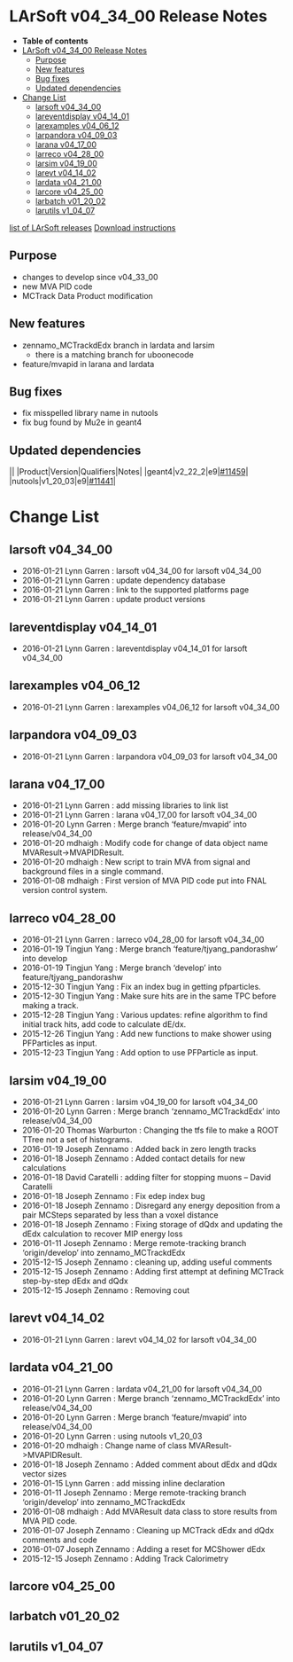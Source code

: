 LArSoft v04\_34\_00 Release Notes
======================================================================

-   **Table of contents**
-   [LArSoft v04\_34\_00 Release Notes](#LArSoft-v04_34_00-Release-Notes)
    -   [Purpose](#Purpose)
    -   [New features](#New-features)
    -   [Bug fixes](#Bug-fixes)
    -   [Updated dependencies](#Updated-dependencies)
-   [Change List](#Change-List)
    -   [larsoft v04\_34\_00](#larsoft-v04_34_00)
    -   [lareventdisplay v04\_14\_01](#lareventdisplay-v04_14_01)
    -   [larexamples v04\_06\_12](#larexamples-v04_06_12)
    -   [larpandora v04\_09\_03](#larpandora-v04_09_03)
    -   [larana v04\_17\_00](#larana-v04_17_00)
    -   [larreco v04\_28\_00](#larreco-v04_28_00)
    -   [larsim v04\_19\_00](#larsim-v04_19_00)
    -   [larevt v04\_14\_02](#larevt-v04_14_02)
    -   [lardata v04\_21\_00](#lardata-v04_21_00)
    -   [larcore v04\_25\_00](#larcore-v04_25_00)
    -   [larbatch v01\_20\_02](#larbatch-v01_20_02)
    -   [larutils v1\_04\_07](#larutils-v1_04_07)

[list of LArSoft releases](LArSoft_release_list)
[Download instructions](http://scisoft.fnal.gov/scisoft/bundles/larsoft/v04_34_00/larsoft-v04_34_00.html)

Purpose
--------------------

-   changes to develop since v04\_33\_00
-   new MVA PID code
-   MCTrack Data Product modification

New features
------------------------------

-   zennamo\_MCTrackdEdx branch in lardata and larsim
    -   there is a matching branch for uboonecode
-   feature/mvapid in larana and lardata

Bug fixes
------------------------

-   fix misspelled library name in nutools
-   fix bug found by Mu2e in geant4

Updated dependencies
----------------------------------------------

||
|Product|Version|Qualifiers|Notes|
|geant4|v2\_22\_2|e9|[\#11459](/redmine/issues/11459 "Support: request geant4 v4_9_6_p04d  (Closed)")|
|nutools|v1\_20\_03|e9|[\#11441](/redmine/issues/11441 "Bug: misnamed library (Closed)")|

Change List
============================

larsoft v04\_34\_00
------------------------------------------

-   2016-01-21 Lynn Garren : larsoft v04\_34\_00 for larsoft v04\_34\_00
-   2016-01-21 Lynn Garren : update dependency database
-   2016-01-21 Lynn Garren : link to the supported platforms page
-   2016-01-21 Lynn Garren : update product versions

lareventdisplay v04\_14\_01
----------------------------------------------------------

-   2016-01-21 Lynn Garren : lareventdisplay v04\_14\_01 for larsoft v04\_34\_00

larexamples v04\_06\_12
--------------------------------------------------

-   2016-01-21 Lynn Garren : larexamples v04\_06\_12 for larsoft v04\_34\_00

larpandora v04\_09\_03
------------------------------------------------

-   2016-01-21 Lynn Garren : larpandora v04\_09\_03 for larsoft v04\_34\_00

larana v04\_17\_00
----------------------------------------

-   2016-01-21 Lynn Garren : add missing libraries to link list
-   2016-01-21 Lynn Garren : larana v04\_17\_00 for larsoft v04\_34\_00
-   2016-01-20 Lynn Garren : Merge branch ‘feature/mvapid’ into release/v04\_34\_00
-   2016-01-20 mdhaigh : Modify code for change of data object name MVAResult-\>MVAPIDResult.
-   2016-01-20 mdhaigh : New script to train MVA from signal and background files in a single command.
-   2016-01-08 mdhaigh : First version of MVA PID code put into FNAL version control system.

larreco v04\_28\_00
------------------------------------------

-   2016-01-21 Lynn Garren : larreco v04\_28\_00 for larsoft v04\_34\_00
-   2016-01-19 Tingjun Yang : Merge branch ‘feature/tjyang\_pandorashw’ into develop
-   2016-01-19 Tingjun Yang : Merge branch ‘develop’ into feature/tjyang\_pandorashw
-   2015-12-30 Tingjun Yang : Fix an index bug in getting pfparticles.
-   2015-12-30 Tingjun Yang : Make sure hits are in the same TPC before making a track.
-   2015-12-28 Tingjun Yang : Various updates: refine algorithm to find initial track hits, add code to calculate dE/dx.
-   2015-12-26 Tingjun Yang : Add new functions to make shower using PFParticles as input.
-   2015-12-23 Tingjun Yang : Add option to use PFParticle as input.

larsim v04\_19\_00
----------------------------------------

-   2016-01-21 Lynn Garren : larsim v04\_19\_00 for larsoft v04\_34\_00
-   2016-01-20 Lynn Garren : Merge branch ‘zennamo\_MCTrackdEdx’ into release/v04\_34\_00
-   2016-01-20 Thomas Warburton : Changing the tfs file to make a ROOT TTree not a set of histograms.
-   2016-01-19 Joseph Zennamo : Added back in zero length tracks
-   2016-01-18 Joseph Zennamo : Added contact details for new calculations
-   2016-01-18 David Caratelli : adding filter for stopping muons – David Caratelli
-   2016-01-18 Joseph Zennamo : Fix edep index bug
-   2016-01-18 Joseph Zennamo : Disregard any energy deposition from a pair MCSteps separated by less than a voxel distance
-   2016-01-18 Joseph Zennamo : Fixing storage of dQdx and updating the dEdx calculation to recover MIP energy loss
-   2016-01-11 Joseph Zennamo : Merge remote-tracking branch ‘origin/develop’ into zennamo\_MCTrackdEdx
-   2015-12-15 Joseph Zennamo : cleaning up, adding useful comments
-   2015-12-15 Joseph Zennamo : Adding first attempt at defining MCTrack step-by-step dEdx and dQdx
-   2015-12-15 Joseph Zennamo : Removing cout

larevt v04\_14\_02
----------------------------------------

-   2016-01-21 Lynn Garren : larevt v04\_14\_02 for larsoft v04\_34\_00

lardata v04\_21\_00
------------------------------------------

-   2016-01-21 Lynn Garren : lardata v04\_21\_00 for larsoft v04\_34\_00
-   2016-01-20 Lynn Garren : Merge branch ‘zennamo\_MCTrackdEdx’ into release/v04\_34\_00
-   2016-01-20 Lynn Garren : Merge branch ‘feature/mvapid’ into release/v04\_34\_00
-   2016-01-20 Lynn Garren : using nutools v1\_20\_03
-   2016-01-20 mdhaigh : Change name of class MVAResult-\>MVAPIDResult.
-   2016-01-18 Joseph Zennamo : Added comment about dEdx and dQdx vector sizes
-   2016-01-15 Lynn Garren : add missing inline declaration
-   2016-01-11 Joseph Zennamo : Merge remote-tracking branch ‘origin/develop’ into zennamo\_MCTrackdEdx
-   2016-01-08 mdhaigh : Add MVAResult data class to store results from MVA PID code.
-   2016-01-07 Joseph Zennamo : Cleaning up MCTrack dEdx and dQdx comments and code
-   2016-01-07 Joseph Zennamo : Adding a reset for MCShower dEdx
-   2015-12-15 Joseph Zennamo : Adding Track Calorimetry

larcore v04\_25\_00
------------------------------------------

larbatch v01\_20\_02
--------------------------------------------

larutils v1\_04\_07
------------------------------------------
